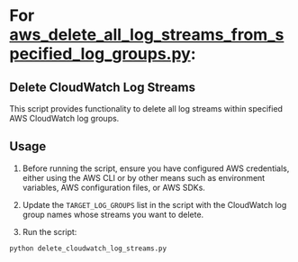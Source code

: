 # For [aws_delete_all_log_streams_from_specified_log_groups.py](./aws_delete_all_log_streams_from_specified_log_groups.py):
## Delete CloudWatch Log Streams

This script provides functionality to delete all log streams within specified AWS CloudWatch log groups.

## Usage

1. Before running the script, ensure you have configured AWS credentials, either using the AWS CLI or by other means such as environment variables, AWS configuration files, or AWS SDKs.

2. Update the `TARGET_LOG_GROUPS` list in the script with the CloudWatch log group names whose streams you want to delete.

3. Run the script:

```bash
python delete_cloudwatch_log_streams.py
```
